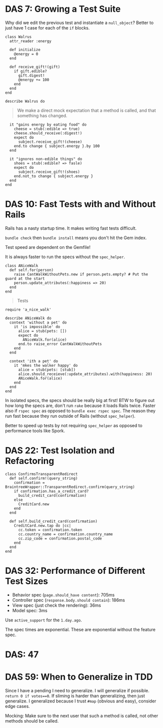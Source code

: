 # DAS 7: Growing a Test Suite

Why did we edit the previous test and instantiate a `null_object`? Better to just have 1 case for each of the `if` blocks.

    class Walrus
      attr_reader :energy

      def initialize
        @energy = 0
      end

      def receive_gift!(gift)
        if gift.edible?
          gift.digest!
          @energy += 100
        end
      end
    end

    describe Walrus do

> We make a direct mock expectation that a method is called, and that something has changed.

      it "gains energy by eating food" do
        cheese = stub(:edible => true)
        cheese.should_receive(:digest!)
        expect do
          subject.receive_gift!(cheese)
        end.to change { subject.energy }.by 100
      end

      it "ignores non-edible things" do
        shoes = stub(:edible? => fasle)
        expect do
          subject.receive_gift!(shoes)
        end.not_to change { subject.energy }
      end
    end

# DAS 10: Fast Tests with and Without Rails

Rails has a nasty startup time. It makes writing fast tests difficult.

`bundle check` then `bundle install` means you don't hit the Gem index.

Test speed are dependent on the Gemfile!

It is always faster to run the specs without the `spec_helper`.


    class ANiceWalk
      def self.for(person)
        raise CantWalkWithoutPets.new if person.pets.empty? # Put the guard at the start
        person.update_attributes(:happiness => 20)
      end
    end

> Tests

    require 'a_nice_walk'

    describe ANiceWalk do
      context 'without a pet' do
        it 'is impossible' do
          alice = stub(pets: [])
          expect do
            ANiceWalk.for(alice)
          end.to raise_error CantWalkWithoutPets
        end
      end

      context 'ith a pet' do
        it 'mkes the walker happy' do
          alice = stub(pets: [stub])
          alice.should_receieve(:update_attributes).with(happiness: 20)
          ANiceWalk.for(alice)
        end
      end
    end

In isolated specs, the specs should be really big at first! BTW to figure out how long the specs are, don't run `rake` because it loads Rails twice. Faster also if `rspec spec` as opposed to `bundle exec rspec spec`. The reason they run fast because they run outside of Rails (without `spec_helper`).

Better to speed up tests by not requiring `spec_helper` as opposed to performance tools like Spork.

# DAS 22: Test Isolation and Refactoring

    class ConfirmsTransparentRedirect
      def self.confirm!(query_string)
        confirmation = BraintreeWrapper::TransparentRedirect.confirm(query_string)
        if confirmation.has_a_credit_card?
          build_credit_card(confirmation)
        else
          CreditCard.new
        end
      end

      def self.build_credit_card(confirmation)
        CreditCard.new.tap do |cc|
          cc.token = confirmation.token
          cc.country_name = confirmation.country_name
          cc.zip_code = confirmation.postal_code
        end
      end
    end

# DAS 32: Performance of Different Test Sizes

- Behavior spec (`page.should_have content`): 705ms
- Controller spec (`response.body.should contain`): 186ms
- View spec (just check the rendering): 36ms
- Model spec: 3ms

Use `active_support` for the `1.day.ago`.

The spec times are exponential. These are exponential without the feature spec.

# DAS: 47

# DAS 59: When to Generalize in TDD

Since I have a pending I need to generalize. I will generalize if possible. `return 0 if votes==0`. If sliming is harder than generalizing, then just generalize. I generalized because I trust `#map` (obvious and easy), consider edge cases.

Mocking: Make sure to the next user that such a method is called, not other methods should be called.

